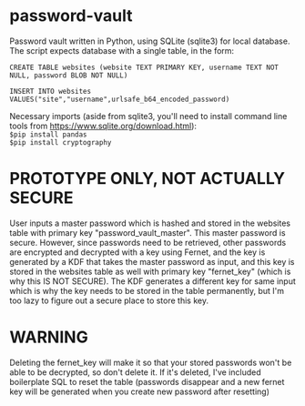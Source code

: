 
# password-vault
Password vault written in Python, using SQLite (sqlite3) for local database.
The script expects database with a single table, in the form:

`CREATE TABLE websites (website TEXT PRIMARY KEY, username TEXT NOT NULL, password BLOB NOT NULL)`

`INSERT INTO websites VALUES("site","username",urlsafe_b64_encoded_password)`


Necessary imports (aside from sqlite3, you'll need to install command line tools from https://www.sqlite.org/download.html):\
`$pip install pandas`\
`$pip install cryptography`

# PROTOTYPE ONLY, NOT ACTUALLY SECURE
User inputs a master password which is hashed and stored in the websites table with primary key "password_vault_master". This master password is secure. However, since passwords need to be retrieved, other passwords are encrypted and decrypted with a key using Fernet, and the key is generated by a KDF that takes the master password as input, and this key is stored in the websites table as well with primary key "fernet_key" (which is why this IS NOT SECURE).
The KDF generates a different key for same input which is why the key needs to be stored in the table permanently, but I'm too lazy to figure out a secure place to store this key.

# WARNING
Deleting the fernet_key will make it so that your stored passwords won't be able to be decrypted, so don't delete it. If it's deleted, I've included boilerplate SQL to reset the table (passwords disappear and a new fernet key will be generated when you create new password after resetting)
